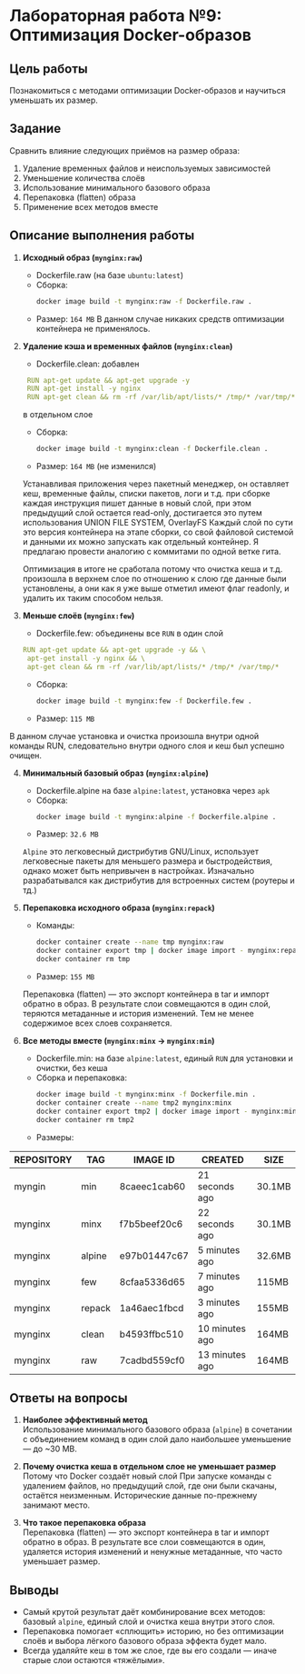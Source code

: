 
# Лабораторная работа №9: Оптимизация Docker-образов

## Цель работы
Познакомиться с методами оптимизации Docker-образов и научиться уменьшать их размер.

## Задание
Сравнить влияние следующих приёмов на размер образа:
1. Удаление временных файлов и неиспользуемых зависимостей  
2. Уменьшение количества слоёв  
3. Использование минимального базового образа  
4. Перепаковка (flatten) образа  
5. Применение всех методов вместе  

## Описание выполнения работы

1. **Исходный образ (`mynginx:raw`)**  
   - Dockerfile.raw (на базе `ubuntu:latest`)
   - Сборка:  
     ```bash
     docker image build -t mynginx:raw -f Dockerfile.raw .
     ```  
   - Размер: `164 MB`
   В данном случае никаких средств оптимизации контейнера не применялось.

2. **Удаление кэша и временных файлов (`mynginx:clean`)**  
   - Dockerfile.clean: добавлен 
   ```yml
    RUN apt-get update && apt-get upgrade -y
    RUN apt-get install -y nginx
    RUN apt-get clean && rm -rf /var/lib/apt/lists/* /tmp/* /var/tmp/*
   ``` 
   в отдельном слое  
   - Сборка:  
     ```bash
     docker image build -t mynginx:clean -f Dockerfile.clean .
     ```  
   - Размер: `164 MB` (не изменился)

   Устанавливая приложения через пакетный менеджер, он оставляет кеш, временные файлы, списки пакетов, логи и т.д.
   при сборке каждая инструкция пишет данные в новый слой, при этом предыдущий слой остается read-only, достигается это путем использования UNION FILE SYSTEM, OverlayFS
   Каждый слой по сути это версия контейнера на этапе сборки, со свой файловой системой и данными их можно запускать как отдельный контейнер. 
   Я предлагаю провести аналогию с коммитами по одной ветке гита.

   Оптимизация в итоге не сработала потому что очистка кеша и т.д. произошла в верхнем слое по отношению к слою где данные были установлены, а они как я уже выше отметил имеют флаг readonly, и удалить их таким способом нельзя.


3. **Меньше слоёв (`mynginx:few`)**  
   - Dockerfile.few: объединены все `RUN` в один слой  
   ```yml
   RUN apt-get update && apt-get upgrade -y && \
    apt-get install -y nginx && \
    apt-get clean && rm -rf /var/lib/apt/lists/* /tmp/* /var/tmp/*
   ```
   - Сборка:  
     ```bash
     docker image build -t mynginx:few -f Dockerfile.few .
     ```  
   - Размер: `115 MB`

  В данном случае установка и очистка произошла внутри одной команды RUN, следовательно внутри одного слоя и кеш был успешно очищен.

4. **Минимальный базовый образ (`mynginx:alpine`)**  
   - Dockerfile.alpine на базе `alpine:latest`, установка через `apk`  
   - Сборка:  
     ```bash
     docker image build -t mynginx:alpine -f Dockerfile.alpine .
     ```  
   - Размер: `32.6 MB`

   `Alpine` это легковесный дистрибутив GNU/Linux, использует легковесные пакеты для меньшего размера и быстродействия, однако может быть непривычен в настройках. Изначально разрабатывался как дистрибутив для встроенных систем (роутеры и тд.)
 
5. **Перепаковка исходного образа (`mynginx:repack`)**  
   - Команды:
     ```bash
     docker container create --name tmp mynginx:raw
     docker container export tmp | docker image import - mynginx:repack
     docker container rm tmp
     ```  
   - Размер: `155 MB`

   Перепаковка (flatten) — это экспорт контейнера в tar и импорт обратно в образ. В результате слои совмещаются в один слой, теряются метаданные и история изменений. Тем не менее содержимое всех слоев сохраняется.


6. **Все методы вместе (`mynginx:minx` → `mynginx:min`)**  
   - Dockerfile.min: на базе `alpine:latest`, единый `RUN` для установки и очистки, без кеша  
   - Сборка и перепаковка:
     ```bash
     docker image build -t mynginx:minx -f Dockerfile.min .
     docker container create --name tmp2 mynginx:minx
     docker container export tmp2 | docker image import - mynginx:min
     docker container rm tmp2
     ```  
   - Размеры:  

| REPOSITORY | TAG    | IMAGE ID       | CREATED           | SIZE   |
|------------|--------|----------------|-------------------|--------|
| myngin     | min    | 8caeec1cab60   | 21 seconds ago    | 30.1MB |
| mynginx    | minx   | f7b5beef20c6   | 22 seconds ago    | 30.1MB |
| mynginx    | alpine | e97b01447c67   | 5 minutes ago     | 32.6MB |
| mynginx    | few    | 8cfaa5336d65   | 7 minutes ago     | 115MB  |
| mynginx    | repack | 1a46aec1fbcd   | 3 minutes ago     | 155MB  |
| mynginx    | clean  | b4593ffbc510   | 10 minutes ago    | 164MB  |
| mynginx    | raw    | 7cadbd559cf0   | 13 minutes ago    | 164MB  |



## Ответы на вопросы

1. **Наиболее эффективный метод**  
   Использование минимального базового образа (`alpine`) в сочетании с объединением команд в один слой дало наибольшее уменьшение — до ~30 MB.

2. **Почему очистка кеша в отдельном слое не уменьшает размер**  
   Потому что Docker создаёт новый слой При запуске команды с удалением файлов, но предыдущий слой, где они были скачаны, остаётся неизменным. Исторические данные по-прежнему занимают место.

3. **Что такое перепаковка образа**  
   Перепаковка (flatten) — это экспорт контейнера в tar и импорт обратно в образ. В результате все слои совмещаются в один, удаляется история изменений и ненужные метаданные, что часто уменьшает размер.

## Выводы
- Самый крутой результат даёт комбинирование всех методов: базовый `alpine`, единый слой и очистка кеша внутри этого слоя.  
- Перепаковка помогает «сплющить» историю, но без оптимизации слоёв и выбора лёгкого базового образа эффекта будет мало.  
- Всегда удаляйте кеш в том же слое, где вы его создали — иначе старые слои остаются «тяжёлыми».  
